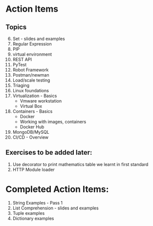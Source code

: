 # Action Items

## Topics

6. Set - slides and examples
7. Regular Expression
8. PIP
9. virtual environment
10. REST API
11. PyTest
12. Robot Framework
13. Postman/newman
14. Load/scale testing
15. Triaging
16. Linux foundations
17. Virtualization - Basics
    * Vmware workstation
    * Virtual Box
18. Containers - Basics
    * Docker
    * Working with images, containers
    * Docker Hub
19. MongoDB/MySQL
19. CI/CD - Overview

## Exercises to be added later:
1. Use decorator to print mathematics table we learnt in first standard
2. HTTP Module loader

# Completed Action Items:
1. String Examples - Pass 1
5. List Comprehension - slides and examples
3. Tuple examples
4. Dictionary examples
